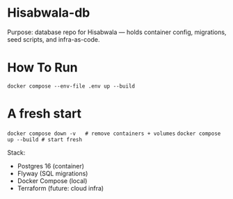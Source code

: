 # Hisabwala-db
Purpose: database repo for Hisabwala — holds container config, migrations, seed scripts, and infra-as-code.

# How To Run
`docker compose --env-file .env up --build`

# A fresh start 
`docker compose down -v   # remove containers + volumes`
`docker compose up --build # start fresh`


Stack:
- Postgres 16 (container)
- Flyway (SQL migrations)
- Docker Compose (local)
- Terraform (future: cloud infra)